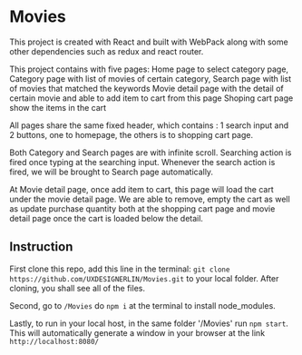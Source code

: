 # Movies
This project is created with React and built with WebPack along with some other dependencies such as redux and react router.

This project contains with five pages: 
Home page to select category page, 
Category page with list of movies of certain category, 
Search page with list of movies that matched the keywords
Movie detail page with the detail of certain movie and able to add item to cart from this page
Shoping cart page show the items in the cart

All pages share the same fixed header, which contains : 1 search input and 2 buttons, one to homepage, the others is to shopping cart page. 

Both Category and Search pages are with infinite scroll. Searching action is fired once typing at the searching input. 
Whenever the search action is fired, we will be brought to Search page automatically.  

At Movie detail page, once add item to cart, this page will load the cart under the movie detail page. 
We are able to remove, empty the cart as well as update purchase quantity both at the shopping cart page and movie detail page once the cart is loaded below the detail.




## Instruction

First clone this repo, add this line in the terminal: `git clone https://github.com/UXDESIGNERLIN/Movies.git` to your local folder.
After cloning, you shall see all of the files. 

Second, go to `/Movies` do `npm i` at the terminal to install node_modules.

Lastly, to run in your local host, in the same folder '/Movies' run `npm start`. This will automatically generate a window in your browser at the link `http://localhost:8080/`
